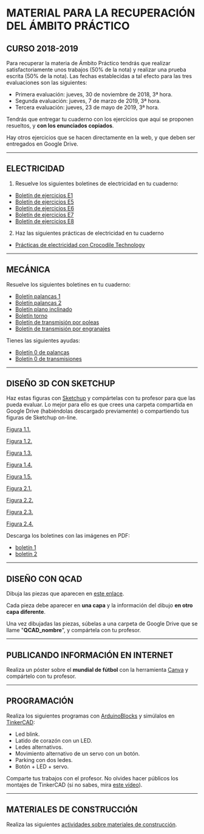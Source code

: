 # **MATERIAL PARA LA RECUPERACIÓN DEL ÁMBITO PRÁCTICO**

## CURSO 2018-2019

Para recuperar la materia de Ámbito Práctico tendrás que realizar satisfactoriamente unos trabajos (50% de la nota) y realizar una prueba escrita (50% de la nota).
Las fechas establecidas a tal efecto para las tres evaluaciones son las siguientes:
- Primera evaluación: jueves, 30 de noviembre de 2018, 3ª hora.
- Segunda evaluación: jueves, 7 de marzo de 2019, 3ª hora.
- Tercera evaluación: jueves, 23 de mayo de 2019, 3ª hora.


Tendrás que entregar tu cuaderno con los ejercicios que aquí se proponen resueltos, y **con los enunciados copiados**.

Hay otros ejercicios que se hacen directamente en la web, y que deben ser entregados en Google Drive.



---

## ELECTRICIDAD
1) Resuelve los siguientes boletines de electricidad en tu cuaderno:

-   [Boletín de ejercicios E1](boletin1.pdf)
-   [Boletín de ejercicios E5](boletin5.pdf)
-   [Boletín de ejercicios E6](boletin6.pdf)
-   [Boletín de ejercicios E7](boletin7.pdf)
-   [Boletín de ejercicios E8](boletin8.pdf)

2) Haz las siguientes prácticas de electricidad en tu cuaderno

-   [Prácticas de electricidad con Crocodile Technology](https://github.com/angelmicelti/TecnoVilladiego3/blob/master/4Estrumeca/Electricidad/practicas.md)

---

## MECÁNICA
Resuelve los siguientes boletines en tu cuaderno:
- [Boletín palancas 1](palancas1.pdf)
- [Boletín palancas 2](palancas2.pdf)
- [Boletín plano inclinado](planoinclinado.pdf)
- [Boletín torno](torno.pdf)
- [Boletín de transmisión por poleas](transpoleas.pdf)
- [Boletín de transmisión por engranajes](transmengranajes.pdf)

Tienes las siguientes ayudas:
- [Boletín 0 de palancas](palancas0.pdf)
- [Boletín 0 de transmisiones](transmisiones0.pdf)

---

## DISEÑO 3D CON SKETCHUP

Haz estas figuras con [Sketchup](https://my.sketchup.com/app) y compártelas con tu profesor para que las pueda evaluar. Lo mejor para ello es que crees una carpeta compartida en Google Drive (habiéndolas descargado previamente) o compartiendo tus figuras de Sketchup on-line.

[Figura 1.1.](https://github.com/angelmicelti/TecnoVilladiego3/blob/master/2Expresion/Sketchup/Figura1Eval1.1.stl)

[Figura 1.2.](https://github.com/angelmicelti/TecnoVilladiego3/blob/master/2Expresion/Sketchup/Figura1Eval1.2.stl)

[Figura 1.3.](https://github.com/angelmicelti/TecnoVilladiego3/blob/master/2Expresion/Sketchup/Figura1Eval1.3.stl)

[Figura 1.4.](https://github.com/angelmicelti/TecnoVilladiego3/blob/master/2Expresion/Sketchup/Figura1Eval1.4.stl)

[Figura 1.5.](https://github.com/angelmicelti/TecnoVilladiego3/blob/master/2Expresion/Sketchup/Figura1Eval1.5.stl)

[Figura 2.1.](https://github.com/angelmicelti/TecnoVilladiego3/blob/master/2Expresion/Sketchup/Figura1Eval2.1.stl)

[Figura 2.2.](https://github.com/angelmicelti/TecnoVilladiego3/blob/master/2Expresion/Sketchup/Figura1Eval2.2.stl)

[Figura 2.3.](https://github.com/angelmicelti/TecnoVilladiego3/blob/master/2Expresion/Sketchup/Figura1Eval2.3.stl)

[Figura 2.4.](https://github.com/angelmicelti/TecnoVilladiego3/blob/master/2Expresion/Sketchup/Figura1Eval2.4.stl)

Descarga los boletines con las imágenes en PDF:
- [boletín 1](https://github.com/angelmicelti/TecnoVilladiego3/blob/master/2Expresion/Sketchup/boletin1Eval1.pdf)
- [boletín 2](https://github.com/angelmicelti/TecnoVilladiego3/blob/master/2Expresion/Sketchup/boletin1Eval2.pdf)

---

## DISEÑO CON QCAD
Dibuja las piezas que aparecen en [este enlace](https://github.com/angelmicelti/TecnoVilladiego3/blob/master/2Expresion/QCAD/readme.md).

Cada pieza debe aparecer en **una capa** y la información del dibujo **en otro capa diferente**.

Una vez dibujadas las piezas, súbelas a una carpeta de Google Drive que se llame "**QCAD_nombre**", y compártela con tu profesor.

---

## PUBLICANDO INFORMACIÓN EN INTERNET
Realiza un póster sobre el **mundial de fútbol** con la herramienta [Canva](https://www.canva.com/) y compártelo con tu profesor.

---

## PROGRAMACIÓN

  Realiza los siguientes programas con [ArduinoBlocks](http://www.arduinoblocks.com) y simúlalos en [TinkerCAD](http://www.tinkercad.com):
  - Led blink.
  - Latido de corazón con un LED.
  - Ledes alternativos.
  - Movimiento alternativo de un servo con un botón.
  - Parking con dos ledes.
  - Botón + LED + servo.

Comparte tus trabajos con el profesor. No olvides hacer públicos los montajes de TinkerCAD (si no sabes, mira [este vídeo](https://www.youtube.com/watch?v=47XXiyLPOPc)).

---

## MATERIALES DE CONSTRUCCIÓN
Realiza las siguientes [actividades sobre materiales de construcción](https://github.com/angelmicelti/TecnoVilladiego3/blob/master/3Materiales/Construcción/readme.md).
